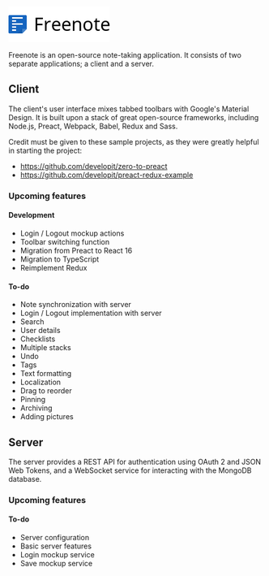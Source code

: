 ![Freenote icon](client/src/logo.png?raw=true "Freenote")

Freenote is an open-source note-taking application. It consists of two separate applications; a client and a server.

## Client
The client's user interface mixes tabbed toolbars with Google's Material Design. It is built upon a stack of great open-source frameworks, including Node.js, Preact, Webpack, Babel, Redux and Sass.

Credit must be given to these sample projects, as they were greatly helpful in starting the project: 
* https://github.com/developit/zero-to-preact
* https://github.com/developit/preact-redux-example

### Upcoming features
#### Development
* Login / Logout mockup actions
* Toolbar switching function
* Migration from Preact to React 16
* Migration to TypeScript
* Reimplement Redux

#### To-do
* Note synchronization with server
* Login / Logout implementation with server
* Search
* User details
* Checklists
* Multiple stacks
* Undo
* Tags
* Text formatting
* Localization
* Drag to reorder
* Pinning
* Archiving
* Adding pictures

## Server
The server provides a REST API for authentication using OAuth 2 and JSON Web Tokens, and a WebSocket service for interacting with the MongoDB database.

### Upcoming features
#### To-do
* Server configuration
* Basic server features
* Login mockup service
* Save mockup service
